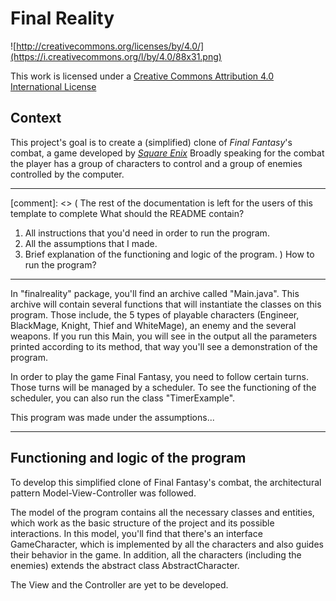 Final Reality
=============

![http://creativecommons.org/licenses/by/4.0/](https://i.creativecommons.org/l/by/4.0/88x31.png)

This work is licensed under a 
[Creative Commons Attribution 4.0 International License](http://creativecommons.org/licenses/by/4.0/)

Context
-------

This project's goal is to create a (simplified) clone of _Final Fantasy_'s combat, a game developed
by [_Square Enix_](https://www.square-enix.com)
Broadly speaking for the combat the player has a group of characters to control and a group of 
enemies controlled by the computer.

---
[comment]: <> (
The rest of the documentation is left for the users of this template to complete
What should the README contain?
1. All instructions that you'd need in order to run the program.
2. All the assumptions that I made.
3. Brief explanation of the functioning and logic of the program.
)
How to run the program?
------- 
In "finalreality" package, you'll find an archive called "Main.java".
This archive will contain several functions that will instantiate the
classes on this program. Those include, the 5 types of playable characters (Engineer,
BlackMage, Knight, Thief and WhiteMage), an enemy and the several weapons. If you
run this Main, you will see in the output all the parameters printed according to
its method, that way you'll see a demonstration of the program.

In order to play the game Final Fantasy, you need to follow certain turns. Those turns will
be managed by a scheduler. To see the functioning of the scheduler, you can also
run the class "TimerExample".

This program was made under the assumptions...

---
Functioning and logic of the program
-------
To develop this simplified clone of Final Fantasy's combat, the architectural pattern
Model-View-Controller was followed.

The model of the program contains all the necessary classes and entities, which work as
the basic structure of the project and its possible interactions. In this model, you'll
find that there's an interface GameCharacter, which is implemented by all the characters and also guides their behavior in the game. In addition, all the characters (including the enemies)
extends the abstract class AbstractCharacter.

The View and the Controller are yet to be developed.
